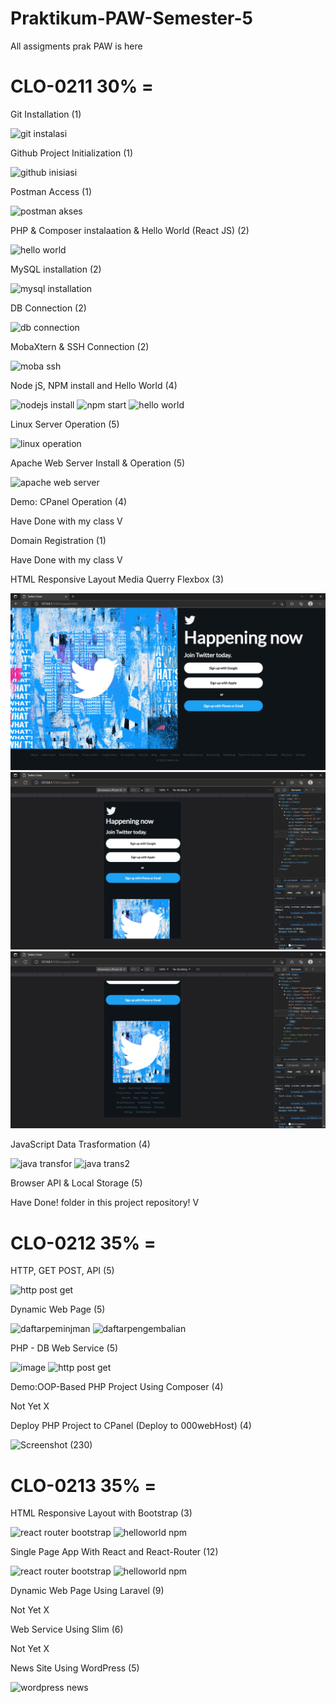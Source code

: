 # Praktikum-PAW-Semester-5
All assigments prak PAW is here

# CLO-0211 30% =

Git Installation (1)

![git instalasi](https://user-images.githubusercontent.com/86870047/209456930-faab1ae6-6d27-4ba3-9d09-efd3af9d3eb3.jpg)

Github Project Initialization (1)

![github inisiasi](https://user-images.githubusercontent.com/86870047/209456938-5a3215aa-28b0-4d79-8ec1-6cf609235b84.jpg)

Postman Access (1)

![postman akses](https://user-images.githubusercontent.com/86870047/209456952-5628073f-676e-4d9c-a8af-24963da029f4.jpg)

PHP & Composer instalaation & Hello World (React JS) (2)

![hello world](https://user-images.githubusercontent.com/86870047/209456966-5b250c54-e7b4-48f1-b690-f7b2976ed4ce.jpg)

MySQL installation (2)

![mysql installation](https://user-images.githubusercontent.com/86870047/209456973-6ec45556-5dc7-4bba-ba5d-e6abb2bc63a9.jpg)

DB Connection (2)

![db connection](https://user-images.githubusercontent.com/86870047/209456978-b02af4a2-3a87-465a-a2b3-2d6de06c89dc.jpg)

MobaXtern & SSH Connection (2)

![moba ssh](https://user-images.githubusercontent.com/86870047/209456987-3ff32a7c-e089-4ac2-b2b2-d2789000b1d1.jpg)

Node jS, NPM install and Hello World (4)

![nodejs install](https://user-images.githubusercontent.com/86870047/209457000-fd1ca553-f2cc-46f3-9ec6-a7095e74e475.jpg)
![npm start](https://user-images.githubusercontent.com/86870047/209457001-69131876-757f-4cf9-9370-da7a962e7b26.jpg)
![hello world](https://user-images.githubusercontent.com/86870047/209457011-a843126e-5c4a-4f8f-94d9-5cf1070b599d.jpg)

Linux Server Operation (5)

![linux operation](https://user-images.githubusercontent.com/86870047/209457014-6d187128-73e3-4974-89ed-313f3025a708.jpg)

Apache Web Server Install & Operation (5)

![apache web server](https://user-images.githubusercontent.com/86870047/209457018-cd59408a-222c-4c04-bd54-27056b7e5747.jpg)

Demo: CPanel Operation (4)

Have Done with my class V

Domain Registration (1)

Have Done with my class V

HTML Responsive Layout Media Querry Flexbox (3)

![Index Home Page](https://github.com/marssihsaan/Praktikum-PAW-Semester-5/blob/main/layoutweb-responsive/resp1.png "Index Home Page")
![Index Home Page](https://github.com/marssihsaan/Praktikum-PAW-Semester-5/blob/main/layoutweb-responsive/resp2.png "Index Home Page")
![Index Home Page](https://github.com/marssihsaan/Praktikum-PAW-Semester-5/blob/main/layoutweb-responsive/resp3.png "Index Home Page")

JavaScript Data Trasformation (4)

![java transfor](https://user-images.githubusercontent.com/86870047/209457742-6c17dece-5f45-4564-bcbb-26eb8cd815f9.jpg)
![java trans2](https://user-images.githubusercontent.com/86870047/209457745-673ced7a-3f64-4cfb-a4d8-f04c1f03fb6a.jpg)

Browser API & Local Storage (5)

Have Done! folder in this project repository! V

# CLO-0212 35% = 

HTTP, GET POST, API (5)

![http post get](https://user-images.githubusercontent.com/86870047/209457174-866b811b-901d-4f9b-af3a-e3c7ead6f5a4.jpg)

Dynamic Web Page (5)

![daftarpeminjman](https://user-images.githubusercontent.com/86870047/209492482-e6d3dd50-68c4-4c09-a7ba-fa196b3062d5.png)
![daftarpengembalian](https://user-images.githubusercontent.com/86870047/209492494-4fe604ea-d274-47cd-9504-7a2fc26158c3.png)

PHP - DB Web Service (5)

![image](https://user-images.githubusercontent.com/86870047/209492666-919415cc-b3de-4b44-a554-68e9bba3ec3d.png)
![http post get](https://user-images.githubusercontent.com/86870047/209457858-08ef4eb6-8b22-4588-bb90-6ab54201a4a0.jpg)

Demo:OOP-Based PHP Project Using Composer (4)

Not Yet X

Deploy PHP Project to CPanel (Deploy to 000webHost) (4)

![Screenshot (230)](https://user-images.githubusercontent.com/86870047/209457227-e447c363-8537-4299-9bf9-96025727ea25.png)

# CLO-0213 35% = 

HTML Responsive Layout with Bootstrap (3)

![react router   bootstrap](https://user-images.githubusercontent.com/86870047/209457249-2bbf90cd-1bc0-4818-90c2-9db2c6dd07d0.jpg)
![helloworld npm](https://user-images.githubusercontent.com/86870047/209457251-5da40afc-ccf4-41f5-9659-ec1519e8ff58.jpg)

Single Page App With React and React-Router (12)

![react router   bootstrap](https://user-images.githubusercontent.com/86870047/209457260-693759e5-eba2-42ec-91b1-9d0c6171f2e7.jpg)
![helloworld npm](https://user-images.githubusercontent.com/86870047/209457265-c96eb820-c4e2-4865-8d99-456d586b4ae4.jpg)

Dynamic Web Page Using Laravel (9)

Not Yet X

Web Service Using Slim (6)

Not Yet X

News Site Using WordPress (5)

![wordpress news](https://user-images.githubusercontent.com/86870047/209458441-8c8a65f0-8793-465e-88fe-0ec3ec944f01.jpg)












